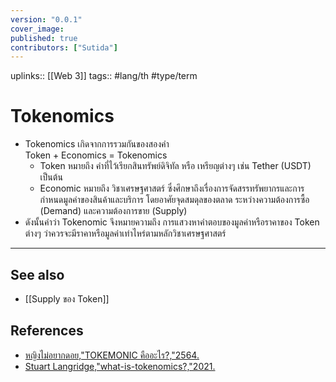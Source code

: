 ```yaml
---
version: "0.0.1"
cover_image:
published: true
contributors: ["Sutida"]
---
```

uplinks:: [[Web 3]]
tags:: #lang/th #type/term

# Tokenomics
- Tokenomics เกิดจากการรวมกันของสองคำ  
  Token + Economics = Tokenomics
	- Token หมายถึง คำที่ไว้เรียกสินทรัพย์ดิจิทัล หรือ เหรียญต่างๆ เช่น Tether (USDT) เป็นต้น  
	- Economic หมายถึง วิชาเศรษฐศาสตร์ ซึ่งศึกษาถึงเรื่องการจัดสรรทรัพยากรและการกำหนดมูลค่าของสินค้าและบริการ โดยอาศัยจุดสมดุลของตลาด ระหว่างความต้องการซื้อ (Demand) และความต้องการขาย (Supply)
-  ดังนั้นคำว่า Tokenomic จึงหมายความถึง การแสวงหาคำตอบของมูลค่าหรือราคาของ Token ต่างๆ ว่าควรจะมีราคาหรือมูลค่าเท่าไหร่ตามหลักวิชาเศรษฐศาสตร์
---
## See also
- [[Supply ของ Token]]
## References
- [หญิงไม่อยากดอย,"TOKEMONIC คืออะไร?,"2564.](https://csisociety.com/tokemonic/)
- [Stuart Langridge,"what-is-tokenomics?,"2021.](https://coinmarketcap.com/alexandria/article/what-is-tokenomics?fbclid=IwAR0T9kPgOMCssTn4zlWVx_yu0HpY56OlJ9uvCqdR51EpbD66q6W5iK9kAX8)

